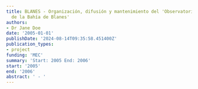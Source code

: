 ```yaml
---
title: BLANES - Organización, difusión y mantenimiento del 'Observatorio Microbiano
  de la Bahía de Blanes'
authors:
- Dr Jane Doe
date: '2005-01-01'
publishDate: '2024-08-14T09:35:58.451400Z'
publication_types:
- project
funding: 'MEC'
summary: 'Start: 2005 End: 2006'
start: '2005'
end: '2006'
abstract: ' - '
---
```

